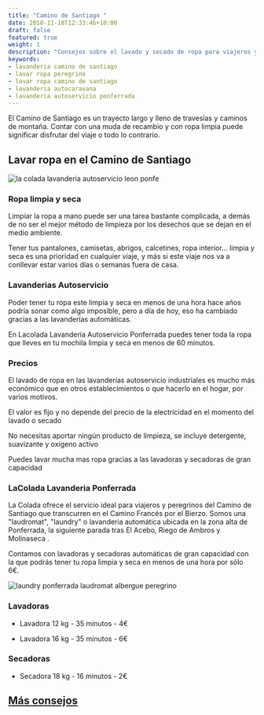 ```yaml
---
title: "Camino de Santiago "
date: 2018-11-18T12:33:46+10:00
draft: false
featured: true
weight: 1
description: "Consejos sobre el lavado y secado de ropa para viajeros y peregrinos del Camino de Santiago Frances. Lavadoras y secadoras automaticas. Laundry | lauderette | Lacolada Lavanderia Autoservicio Ponferrada."
keywords:
- lavanderia camino de santiago
- lavar ropa peregrino
- lavar ropa camino de santiago
- lavanderia autocaravana
- lavanderia autoservicio ponferrada
---
```

El Camino de Santiago es un trayecto largo y lleno de travesías y caminos de montaña. Contar con una muda de recambio y con ropa limpia puede significar disfrutar del viaje o todo lo contrario.
## Lavar ropa en el Camino de Santiago
![la colada lavanderia autoservicio leon ponfe](/images/La-colada-lavanderia-autoservicio-ponferrada-exterior.jpg)

### Ropa limpia y seca

Limpiar la ropa a mano puede ser una tarea bastante complicada, a demás de no ser el mejor método de limpieza por los desechos que se dejan en el medio ambiente.

Tener tus pantalones, camisetas, abrigos, calcetines, ropa interior... limpia y seca es una prioridad en cualquier viaje, y más si este viaje nos va a conllevar estar varios días o semanas fuera de casa.

### Lavanderias Autoservicio

Poder tener tu ropa este limpia y seca en menos de una hora hace años podría sonar como algo imposible, pero a día de hoy, eso ha cambiado gracias a las lavanderías automáticas.

En Lacolada Lavandería Autoservicio Ponferrada puedes tener toda la ropa que lleves en tu mochila limpia y seca en menos de 60 minutos.

### Precios

El lavado de ropa en las lavanderías autoservicio industriales es mucho más económico que en otros establecimientos o que hacerlo en el hogar, por varios motivos.

El valor es fijo y no depende del precio de la electricidad en el momento del lavado o secado

No necesitas aportar ningún producto de limpieza, se incluye detergente, suavizante y oxigeno activo

Puedes lavar mucha mas ropa gracias a las lavadoras y secadoras de gran capacidad

### LaColada Lavanderia Ponferrada

La Colada ofrece el servicio ideal para viajeros y peregrinos del Camino de Santiago que transcurren en el Camino Francés por el Bierzo.
Somos una "laudromat", "laundry" o lavanderia automática ubicada en la zona alta de Ponferrada, la siguiente parada tras El Acebo, Riego de Ambros y Molinaseca .

Contamos con lavadoras y secadoras automáticas de gran capacidad con la que podrás tener tu ropa limpia y seca en menos de una hora por sólo 6€.

![laundry ponferrada laudromat albergue peregrino](/images/La-colada-lavanderia-ponferrada-interior-local.jpg)
### Lavadoras

* Lavadora 12 kg - 35 minutos - 4€

* Lavadora 16 kg - 35 minutos - 6€

### Secadoras

* Secadora 18 kg - 16 minutos - 2€

## [Más consejos](/consejos/)